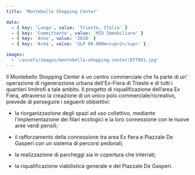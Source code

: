 ```yaml
---
title: 'Montebello Shopping Center'

data:
  - { key: 'Luogo', value: 'Trieste, Italia' }
  - { key: 'Committente', value: 'MID Immobiliare' }
  - { key: 'Anno', value: '2020' }
  - { key: 'Area', value: 'SLP 80.000m<sup>2</sup>' }

images:
  - '/assets/images/montebello-shopping-center/EFT001.jpg'
---
```


Il Montebello Shopping Center è un centro commerciale che fa parte di un' operazione di
rigenerazione urbana dell'Ex-Fiera di Trieste e di tutti i quartieri limitrofi a tale ambito. Il
progetto di riqualificazione dell’area Ex Fiera, attraverso la creazione di un unico polo
commerciale/ricreativo, prevede di perseguire i seguenti obbiettivi:

 * la riorganizzazione degli spazi ad uso collettivo, mediante l’implementazione dei filari
   ecologici e la loro connessione con le nuove aree verdi pensili;
 
 * il rafforzamento della connessione tra area Ex fiera e Piazzale De Gasperi con un sistema di
   percorsi pedonali;
 
 * la realizzazione di parcheggi sia in copertura che interrati;
 
 * la riqualificazione viabilistica generale e del Piazzale De Gasperi.
